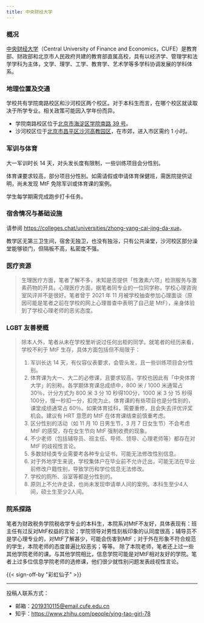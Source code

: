 ```yaml
---
title: 中央财经大学
---
```


### 概况

[中央财经大学](https://www.cufe.edu.cn/)（Central University of Finance and Economics，CUFE）是教育部、财政部和北京市人民政府共建的教育部直属高校，具有以经济学、管理学和法学学科为主体，文学、理学、工学、教育学、艺术学等多学科协调发展的学科体系。

### 地理位置及交通

学校共有学院南路校区和沙河校区两个校区。对于本科生而言，在哪个校区就读取决于所学专业。相关政策可能因入学年份而异。

- 学院南路校区位于[北京市海淀区学院南路 39 号](https://amap.com/place/B000A6EA36)。
- 沙河校区位于[北京市昌平区沙河高教园区](https://amap.com/place/B000A85ZAP)，在市郊，进入市区需约 1 小时。

### 军训与体育

大一军训时长 14 天，对头发长度有限制，一些训练项目会分性别。

体育课要求较高，部分项目分性别。如需请假或申请体育保健班，需医院提供证明，尚未发现 MtF 免除军训或体育课的案例。

学生每学期需完成跑步打卡任务。

### 宿舍情况与基础设施

请参阅 <https://colleges.chat/universities/zhong-yang-cai-jing-da-xue>。

教学区无第三卫生间，宿舍无独卫，也没有独浴，只有公共澡堂，沙河校区部分澡堂能够锁门，但隔板不高，私密度不强。

### 医疗资源

> 生理医疗方面，笔者了解不多，未知是否提供「性激素六项」检测服务与激素药物的开具。心理医疗方面，据笔者同专业的一位同学称，学校心理咨询室风评并不是很好。笔者曾于 2021 年 11 月被学校抽查参加心理面谈（原因可能是笔者之前在学校的网上心理普查中表明了自己是 MtF），亲身体验到了学校心理老师的恶劣态度。

### LGBT 友善梗概

> 除本人外，笔者从未在学校里听说过任何出柜的同学。就笔者的经历来看，学校不利于 MtF 生存，具体方面包括但不局限于：
>
> 1. 军训长达 14 天，有仪容仪表要求，会管头发，且一些训练项目会分性别。
> 1. 体育课为大一、大二的必修课，且要求较高，学校也因此有「中央体育大学」的别称。各学期体育课总成绩中，800 米 / 1000 米通常占 30％，计分方式为 800 米 3 分 10 秒得100分，1000 米 3 分 15 秒得100分，慢一秒扣一分，扣完为止。体育课的有些项目也是分性别的，课堂成绩通常占 60％。如果体育挂科，需要重修，且会失去评优评奖机会。建议有 HRT 意愿的 MtF 在体育课结束前慎重考虑。
> 1. 区分性别的活动（如 11 月 10 日男生节，3 月 7 日女生节）不会考虑 MtF 的感受，存在女生节向 MtF 强制收费的现象。
> 1. 不少老师（包括辅导员、班主任、导师、领导、心理老师等）都存在对 MtF 的歧视性言论。
> 1. 多数财经类专业需要考各种专业证书，可能无法修改性别信息。
> 1. 对于外地学生来说，学校集体户在毕业前不允许迁出，可能无法在毕业前修改户籍性别，导致学历和学位信息无法修改。
> 1. 学校的厕所、浴室等都是分性别的。
> 1. 原则上不允许走读，也尚未发现申请单人间的案例。本科生至少4人间，硕士生至少2人间。

### 院系探路

笔者为财政税务学院税收学专业的本科生，本院系对MtF不友好，具体表现有：班主任有过反对MtF权益的言论；学院领导对男性刻板印象的认同度很高；辅导员不是学心理专业的，对MtF了解甚少，可能会伤害到MtF；对于外在形象不符合规范的学生，本院老师的态度普遍比较恶劣；等等。
除了本院老师，笔者还上过一些其他学院老师的课。与其他学院相比，信息学院可能是对MtF相对友好的学院。笔者上过多位信息学院老师的选修课，他们很少就性别问题发表歧视性言论。

{{< sign-off-by "彩虹仙子" >}}

<hr>

投稿人联系方式：

- 邮箱：<2019310115@email.cufe.edu.cn>
- 知乎：<https://www.zhihu.com/people/ying-tao-girl-78>
